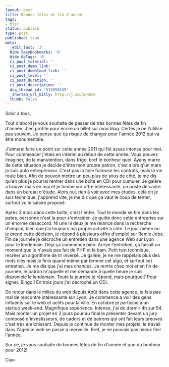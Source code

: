 ```yaml
---
layout: post
title: Bonnes fêtes de fin d'année
tags:
- Misc
status: publish
type: post
published: true
meta:
  _edit_last: '2'
  Hide SexyBookmarks: '0'
  Hide OgTags: '0'
  ci_post_tutorial: ''
  ci_post_demo_link: ''
  ci_post_download_link: ''
  ci_post_level: ''
  ci_post_duration: ''
  ci_post_description: ''
  dsq_thread_id: '515850159'
  _shorten_url_bitly: http://j.mp/IpReC6
  thumb: false
---
```

Salut à tous,

Tout d'abord je vous souhaite de passer de très bonnes fêtes de fin d'année. J'en profite pour écrire un billet sur mon blog. Certes je ne l'utilise pas souvent. Je pense que ça risque de changer pour l'année 2012 qui va être monumentale.

J'aimerai faire un point sur cette année 2011 qui fût assez intense pour moi. Pour commencer j'étais en intérim au début de cette année. Vous pouvez imaginer, de la manutention, dans frigo, bref le bonheur quoi. Ayany marre de cette situation je décide d'être mon propre patron, c'est alors q'un mars je suis auto entrepreneur. C'est pas la folie furieuse les contrats, mais la vie roule bien.
Afin de pouvoir mettre un peu plus de sous de côté, je me dis qu'en plus je pourrai rentrer dans une boîte en CDI pour cumuler. Je galère a trouver mais en mai et je tombe sur offre intéressante, un poste de cadre dans un bureau d'étude. Alors oui, rien à voir avec mes études, celà dit je suis technique, j'apprend vite, je me dis que ça vaut le coup de tenter, surtout vu le salaire proposé.

Après 3 mois dans cette boîte, c'est l'enfer. Tout le monde se tire dans les pates, personne n'est la pour s'entraider. Je quitte donc cette entreprise sur un énorme désaccord. Ni une ni deux je me relance dans la recherche d'emploi, bien que j'ai toujours ma propre activité à côte.
Le jour même ou je prend cette décision, je répond à plusieurs offre d'emploi sur Remix Jobs. Fin de journée je décroche un entretien dans une agence Web sur Lyon pour le lendemain. Déjà ça commence bien. Arrive l'entretien, ça faisait un moment que je n'avais pas fait de PHP et là bam. Petit test technique, recréer un algorithme de tri inversé. Je galère, je ne me rappelais plus des mots clés mais je finis quand même par termier cet algo, et surtout cet entretien. Je me dis que j'ai mes chances.
Je rentre chez moi et en fin de journée, le patron m'appelle et me demande à quelle heure je suis disponible le lendemain. Toute la journée je répond, mais pourquoi? Pour signer. Bingo!! En trois jours j'ai décroché un CDI.

De retour dans le milieu du web depuis Août dans cette agence, je fais pas mal de rencontre intéressante sur Lyon. Je commence a voir des gens influents sur le web et actifs pour la ville. En octobre je participe a un startup week-end. Magnifique expérience. Intense, j'ai du dormir 4h sur 54. Mais monter un projet en 2 jours pour au final le présenter devant un jury composé d'investisseurs, de cadors et de patrons qui ont fait leurs preuves c'est très enrichissant. Depuis je continue de monter mes projets, le travail dans l'agence web se passe a merveille. Bref, je ne pouvais pas mieux finir l'année.

Sur ce, je vous souhaite de bonnes fêtes de fin d'année et que du bonheur pour 2012!

Ciao

